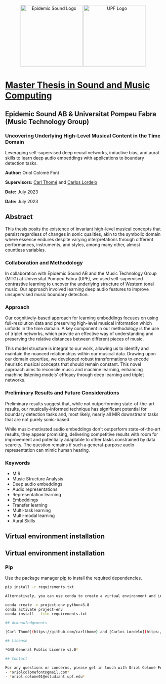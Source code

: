 <style>
  .logo-container {
    text-align: center;
  }
</style>

<div class="logo-container">
  <img src="https://github.com/oriolcolomefont/Master-Thesis/blob/3477a79ff7821c1d296068c376b8afb854b7f092/Epidemic_Sound_Logo_White.png?raw=true" alt="Epidemic Sound Logo" width="200"/>
  <img src="https://github.com/oriolcolomefont/Master-Thesis/blob/54e35045debfb4f802cbc312afb681d6c41c7414/UPF-Logo.png?raw=true" alt="UPF Logo" width="200"/>
</div>

# [Master Thesis in Sound and Music Computing](https://zenodo.org/records/8380670)
## Epidemic Sound AB & Universitat Pompeu Fabra (Music Technology Group)

### Uncovering Underlying High-Level Musical Content in the Time Domain

Leveraging self-supervised deep neural networks, inductive bias, and aural skills to learn deep audio embeddings with applications to boundary detection tasks.

**Author:** Oriol Colomé Font

**Supervisors:** [Carl Thomé](https://github.com/carlthome) and [Carlos Lordelo](https://github.com/cpvlordelo)

**Date:** July 2023

**Date:** July 2023

## Abstract

This thesis posits the existence of invariant high-level musical concepts that persist regardless of changes in sonic qualities, akin to the symbolic domain where essence endures despite varying interpretations through different performances, instruments, and styles, among many other, almost countless variables.

### Collaboration and Methodology

In collaboration with Epidemic Sound AB and the Music Technology Group (MTG) at Universitat Pompeu Fabra (UPF), we used self-supervised contrastive learning to uncover the underlying structure of Western tonal music. Our approach involved learning deep audio features to improve unsupervised music boundary detection.

### Approach

Our cognitively-based approach for learning embeddings focuses on using full-resolution data and preserving high-level musical information which unfolds in the time domain. A key component in our methodology is the use of triplet networks, which provide an effective way of understanding and preserving the relative distances between different pieces of music. 

This model structure is integral to our work, allowing us to identify and maintain the nuanced relationships within our musical data. Drawing upon our domain expertise, we developed robust transformations to encode heuristic musical concepts that should remain constant. This novel approach aims to reconcile music and machine learning, enhancing machine listening models’ efficacy through deep learning and triplet networks.

### Preliminary Results and Future Considerations

Preliminary results suggest that, while not outperforming state-of-the-art results, our musically-informed technique has significant potential for boundary detection tasks and, most likely, nearly all MIR downstream tasks that are not purely sonic-based.

While music-motivated audio embeddings don't outperform state-of-the-art results, they appear promising, delivering competitive results with room for improvement and potentially adaptable to other tasks constrained by data scarcity. The question remains if such a general-purpose audio representation can mimic human hearing.

### Keywords

- MIR
- Music Structure Analysis
- Deep audio embeddings
- Audio representations
- Representation learning
- Embeddings
- Transfer learning
- Multi-task learning
- Multi-modal learning
- Aural Skills

## Virtual environment installation

## Virtual environment installation

### Pip

Use the package manager [pip](https://pip.pypa.io/en/stable/) to install the required dependencies.

```bash
pip install -r requirements.txt

Alternatively, you can use conda to create a virtual environment and install the required dependencies.

conda create -n project-env python=3.8
conda activate project-env
conda install --file requirements.txt

## Acknowledgements

[Carl Thomé](https://github.com/carlthome) and [Carlos Lordelo](https://github.com/cpvlordelo), whose unrivaled expertise in the areas of MIR, ML, and DSP has not only been pivotal to the success of my thesis but their wisdom and guidance have been a constant source of motivation and enlightenment.

## License

*GNU General Public License v3.0*

## Contact

For any questions or concerns, please get in touch with Oriol Colomé Font at:
- *oriolcolomefont@gmail.com*
- *oriol.colome01@estudiant.upf.edu*
